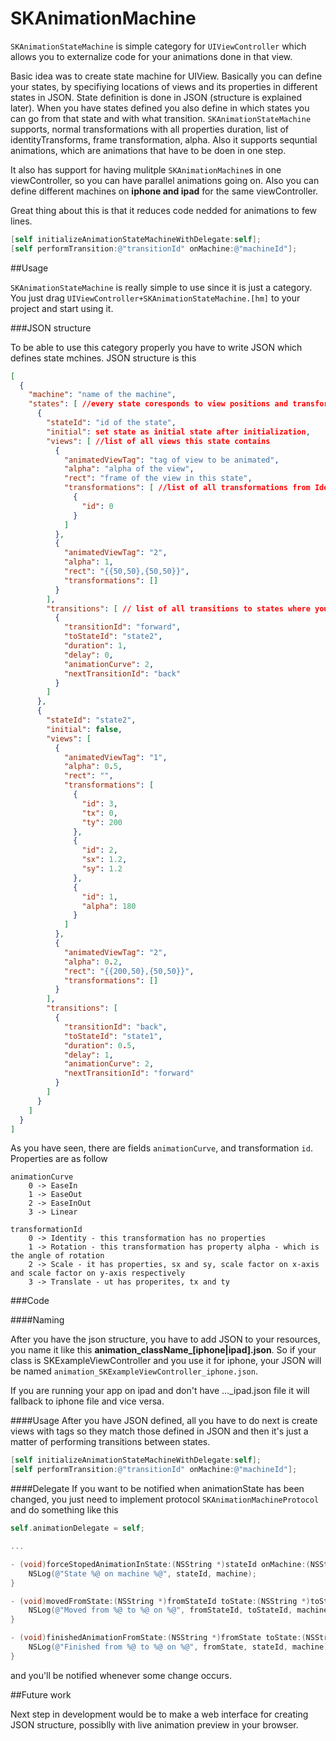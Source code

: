 SKAnimationMachine
==================

`SKAnimationStateMachine` is simple category for `UIViewController` which allows you to externalize code for your animations done in that view.

Basic idea was to create state machine for UIView. Basically you can define your states, by specifiying locations of views and its properties in different states in JSON. State definition is done in JSON (structure is explained later). When you have states defined you also define in which states you can go from that state and with what transition.
`SKAnimationStateMachine` supports, normal transformations with all properties duration, list of identityTransforms, frame transformation, alpha. Also it supports sequntial animations, which are animations that have to be doen in one step.

It also has support for having mulitple `SKAnimationMachine`s in one viewController, so you can have parallel animations going on. Also you can define different machines on **iphone and ipad** for the same viewController.

Great thing about this is that it reduces code nedded for animations to few lines.

```objective-c
[self initializeAnimationStateMachineWithDelegate:self];
[self performTransition:@"transitionId" onMachine:@"machineId"];
```


##Usage

`SKAnimationStateMachine` is really simple to use since it is just a category. You just drag `UIViewController+SKAnimationStateMachine.[hm]` to your project and start using it.

###JSON structure

To be able to use this category properly you have to write JSON which defines state mchines. JSON structure is this

```json
[
  {
    "machine": "name of the machine",
    "states": [ //every state coresponds to view positions and transformations
      {
        "stateId": "id of the state",
        "initial": set state as initial state after initialization,
        "views": [ //list of all views this state contains
          {
            "animatedViewTag": "tag of view to be animated",
            "alpha": "alpha of the view",
            "rect": "frame of the view in this state",
            "transformations": [ //list of all transformations from Identity to get to wanted state
              {
                "id": 0
              }
            ]
          },
          {
            "animatedViewTag": "2",
            "alpha": 1,
            "rect": "{{50,50},{50,50}}",
            "transformations": []
          }
        ],
        "transitions": [ // list of all transitions to states where you can get to
          {
            "transitionId": "forward",
            "toStateId": "state2",
            "duration": 1,
            "delay": 0,
            "animationCurve": 2,
            "nextTransitionId": "back"
          }
        ]
      },
      {
        "stateId": "state2",
        "initial": false,
        "views": [
          {
            "animatedViewTag": "1",
            "alpha": 0.5,
            "rect": "",
            "transformations": [
              {
                "id": 3,
                "tx": 0,
                "ty": 200
              },
              {
                "id": 2,
                "sx": 1.2,
                "sy": 1.2
              },
              {
                "id": 1,
                "alpha": 180
              }
            ]
          },
          {
            "animatedViewTag": "2",
            "alpha": 0.2,
            "rect": "{{200,50},{50,50}}",
            "transformations": []
          }
        ],
        "transitions": [
          {
            "transitionId": "back",
            "toStateId": "state1",
            "duration": 0.5,
            "delay": 1,
            "animationCurve": 2,
            "nextTransitionId": "forward"
          }
        ]
      }
    ]
  }
]
```

As you have seen, there are fields `animationCurve`, and transformation `id`. Properties are as follow

```
animationCurve
	0 -> EaseIn
	1 -> EaseOut
	2 -> EaseInOut
	3 -> Linear
```

```
transformationId
	0 -> Identity - this transformation has no properties
	1 -> Rotation - this transformation has property alpha - which is the angle of rotation
	2 -> Scale - it has properties, sx and sy, scale factor on x-axis and scale factor on y-axis respectively
	3 -> Translate - ut has properites, tx and ty
```

###Code

####Naming

After you have the json structure, you have to add JSON to your resources, you name it like this **animation\_className\_[iphone|ipad].json**. So if your class is SKExampleViewController and you use it for iphone, your JSON will be named `animation_SKExampleViewController_iphone.json`.

If you are running your app on ipad and don't have …_ipad.json file it will fallback to iphone file and vice versa.

####Usage
After you have JSON defined, all you have to do next is create views with tags so they match those defined in JSON and then it's just a matter of performing transitions between states.

```objective-c
[self initializeAnimationStateMachineWithDelegate:self];
[self performTransition:@"transitionId" onMachine:@"machineId"];
```

####Delegate
If you want to be notified when animationState has been changed, you just need to implement protocol `SKAnimationMachineProtocol` and do something like this

```objective-c
self.animationDelegate = self;

...

- (void)forceStopedAnimationInState:(NSString *)stateId onMachine:(NSString *)machine {
    NSLog(@"State %@ on machine %@", stateId, machine);
}

- (void)movedFromState:(NSString *)fromStateId toState:(NSString *)toStateId onMachine:(NSString *)machine {
    NSLog(@"Moved from %@ to %@ on %@", fromStateId, toStateId, machine);
}

- (void)finishedAnimationFromState:(NSString *)fromState toState:(NSString *)stateId onMachine:(NSString *)machine {
    NSLog(@"Finished from %@ to %@ on %@", fromState, stateId, machine);
}
```

and you'll be notified whenever some change occurs.

##Future work

Next step in development would be to make a web interface for creating JSON structure, possiblly with live animation preview in your browser.
